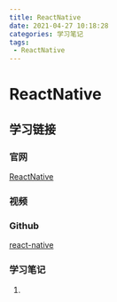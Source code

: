 ```yaml
---
title: ReactNative
date: 2021-04-27 10:18:28
categories: 学习笔记
tags:
 - ReactNative
---
```

# ReactNative
## 学习链接
### 官网
[ReactNative](https://reactnative.cn/docs/getting-started)  

### 视频

### Github
[react-native](https://github.com/facebook/react-native#-documentation)  

### 学习笔记
1. 
